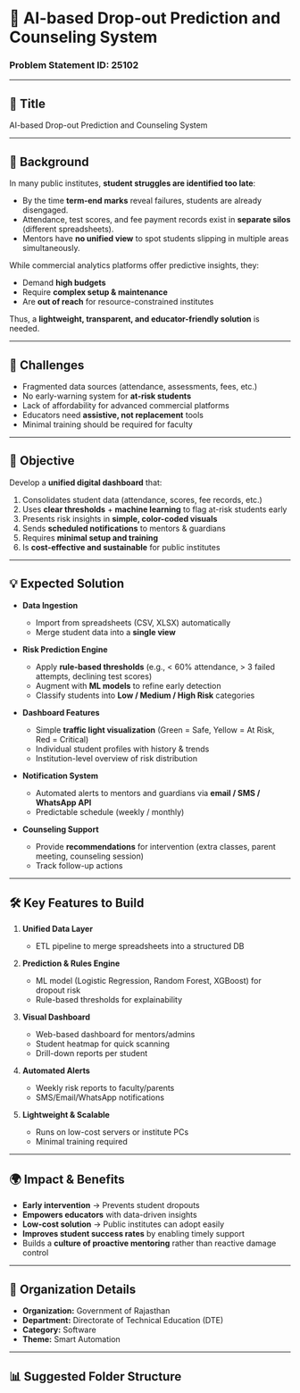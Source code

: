 # 🤖 AI-based Drop-out Prediction and Counseling System  
### Problem Statement ID: 25102  

---

## 📌 Title  
AI-based Drop-out Prediction and Counseling System  

---

## 📝 Background  
In many public institutes, **student struggles are identified too late**:  
- By the time **term-end marks** reveal failures, students are already disengaged.  
- Attendance, test scores, and fee payment records exist in **separate silos** (different spreadsheets).  
- Mentors have **no unified view** to spot students slipping in multiple areas simultaneously.  

While commercial analytics platforms offer predictive insights, they:  
- Demand **high budgets**  
- Require **complex setup & maintenance**  
- Are **out of reach** for resource-constrained institutes  

Thus, a **lightweight, transparent, and educator-friendly solution** is needed.  

---

## 🚧 Challenges  
- Fragmented data sources (attendance, assessments, fees, etc.)  
- No early-warning system for **at-risk students**  
- Lack of affordability for advanced commercial platforms  
- Educators need **assistive, not replacement** tools  
- Minimal training should be required for faculty  

---

## 🎯 Objective  
Develop a **unified digital dashboard** that:  
1. Consolidates student data (attendance, scores, fee records, etc.)  
2. Uses **clear thresholds** + **machine learning** to flag at-risk students early  
3. Presents risk insights in **simple, color-coded visuals**  
4. Sends **scheduled notifications** to mentors & guardians  
5. Requires **minimal setup and training**  
6. Is **cost-effective and sustainable** for public institutes  

---

## 💡 Expected Solution  
- **Data Ingestion**  
  - Import from spreadsheets (CSV, XLSX) automatically  
  - Merge student data into a **single view**  

- **Risk Prediction Engine**  
  - Apply **rule-based thresholds** (e.g., < 60% attendance, > 3 failed attempts, declining test scores)  
  - Augment with **ML models** to refine early detection  
  - Classify students into **Low / Medium / High Risk** categories  

- **Dashboard Features**  
  - Simple **traffic light visualization** (Green = Safe, Yellow = At Risk, Red = Critical)  
  - Individual student profiles with history & trends  
  - Institution-level overview of risk distribution  

- **Notification System**  
  - Automated alerts to mentors and guardians via **email / SMS / WhatsApp API**  
  - Predictable schedule (weekly / monthly)  

- **Counseling Support**  
  - Provide **recommendations** for intervention (extra classes, parent meeting, counseling session)  
  - Track follow-up actions  

---

## 🛠️ Key Features to Build  
1. **Unified Data Layer**  
   - ETL pipeline to merge spreadsheets into a structured DB  

2. **Prediction & Rules Engine**  
   - ML model (Logistic Regression, Random Forest, XGBoost) for dropout risk  
   - Rule-based thresholds for explainability  

3. **Visual Dashboard**  
   - Web-based dashboard for mentors/admins  
   - Student heatmap for quick scanning  
   - Drill-down reports per student  

4. **Automated Alerts**  
   - Weekly risk reports to faculty/parents  
   - SMS/Email/WhatsApp notifications  

5. **Lightweight & Scalable**  
   - Runs on low-cost servers or institute PCs  
   - Minimal training required  

---

## 🌍 Impact & Benefits  
- **Early intervention** → Prevents student dropouts  
- **Empowers educators** with data-driven insights  
- **Low-cost solution** → Public institutes can adopt easily  
- **Improves student success rates** by enabling timely support  
- Builds a **culture of proactive mentoring** rather than reactive damage control  

---

## 🏢 Organization Details  
- **Organization:** Government of Rajasthan  
- **Department:** Directorate of Technical Education (DTE)  
- **Category:** Software  
- **Theme:** Smart Automation  

---

## 📊 Suggested Folder Structure  
